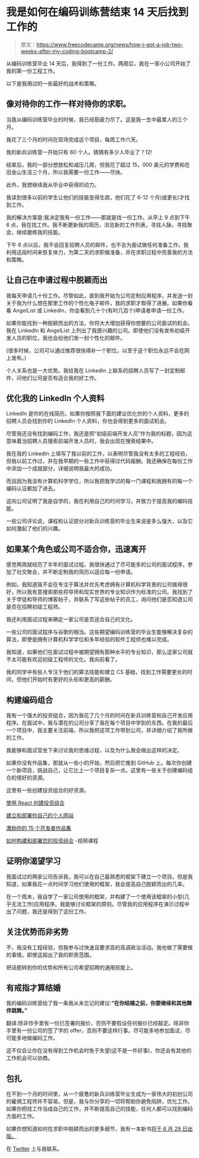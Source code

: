 # 我是如何在编码训练营结束 14 天后找到工作的

> 原文：<https://www.freecodecamp.org/news/how-i-got-a-job-two-weeks-after-my-coding-bootcamp-2/>

从编码训练营毕业 14 天后，我得到了一份工作。两周后，我在一家小公司开始了我的第一份工程工作。

以下是我用过的一些最好的战术和策略。

## 像对待你的工作一样对待你的求职。

当我从编码训练营毕业的时候，我已经筋疲力尽了。这是我一生中最累人的三个月。

我花了三个月的时间在现场完成这个项目，每周工作六天。

我的新兵训练营一开始只有 60 个人。猜猜有多少人毕业了？12!

结束后，我的一部分想放松和减压几周，但我花了超过 15，000 美元的学费和在旧金山生活三个月，所以我需要一份工作——尽快。

此外，我想继续我从毕业中获得的动力。

我读到很多以前的学生让他们的技能变得生疏，他们花了 6-12 个月(或更长)才找到工作。

我的解决方案是:我决定我有一份工作——那就是找一份工作。从早上 9 点到下午 6 点，我在找工作。我不断更新我的简历，浏览新的工作列表，寻找人脉，寻找聚会，继续磨练我的技能。

下午 6 点以后，我不会回复招聘人员的邮件，也不会为面试做任何准备工作。我利用这段时间来恢复体力，为第二天的求职做准备，并在求职过程中完善我的方法和策略。

## **让自己在申请过程中脱颖而出**

我每天申请几十份工作。尽管如此，直到我开始为公司定制应用程序，并发送一封关于我为什么想在那里工作的个性化电子邮件，我的求职才取得了进展。如果你看看 AngelList 或 LinkedIn，你会看到几十个(有时几百个)申请者申请一份工作。

如果你能找到一种脱颖而出的方法，你将大大增加获得你想要的公司面试的机会。我在 LinkedIn 和 AngelList 上列出了我感兴趣的公司。即使他们没有发布初级开发人员的职位，我也会给他们发一封个性化的邮件。

(很多时候，公司可以通过推荐很快填补一个职位，以至于这个职位永远不会在网上发布。)

个人关系也是一大优势。我给我在 LinkedIn 上联系的招聘人员写了一封定制邮件，问他们公司是否有适合我的好工作。

## 优化我的 LinkedIn 个人资料

LinkedIn 是你的在线简历。如果你按照我下面的建议优化你的个人资料，更多的招聘人员会找到你的 LinkedIn 个人资料，你也会得到更多的面试机会。

尽管我还没有找到编码工作，我还是把“初级前端开发人员”作为我的标题，因为这意味着当招聘人员搜索前端开发人员时，我会出现在搜索结果中。

我在我的 LinkedIn 上填写了我以前的工作，以表明尽管我没有太多的工程经验，但我以前工作过，并在我早期的一些工作中获得过代码报酬。我还确保在每份工作中添加一个成就部分，详细说明我最大的成功。

而且因为我没有计算机科学学位，所以我把我学过的每一门课程和我拥有的每一个编码认证都加了进去。

这向公司证明了我是自学的，我在利用自己的时间学习，并致力于提高我的编码技能。

一些公司评论说，课程和认证部分对新兵训练营的毕业生来说是多么强大，以及它如何激起了他们的兴趣。

## 如果某个角色或公司不适合你，迅速离开

感觉两周就经历了半年的面试过程。我很快通过了尽可能多的公司的面试程序，参加了社交聚会，并不断定制我的简历以适应每一份申请。

例如，我知道我不会在专注于算法并优先考虑拥有计算机科学背景的公司做得很好，所以我有意搜索那些将导师和现实世界的专业知识作为标准的公司。我找到了关于学徒和导师的博客帖子，并联系了写这些帖子的员工，询问他们是否知道公司是否在招聘初级工程师。

我还利用面试过程来确定一家公司是否适合自己的文化。

一些公司的面试程序与谷歌的相当。这些期望编码训练营的毕业生能够解决复杂的算法，即使是拥有计算机科学学位和多年经验的软件工程师也难以完成。

我知道，如果他们在面试过程中被期望拥有那种水平的专业知识，那么这家公司就不太可能有欢迎初级工程师的文化。我向前看了。

我的同学中有些人专注于他们的算法技能和建立 CS 基础，找到工作需要更长的时间，但他们开始时有更好的头衔和更高的薪酬。

## 构建编码组合

我有一个强大的投资组合，因为我花了几个月的时间在新兵训练营和自己开发应用程序。在面试中，我与潜在的公司分享了我在每个项目中学到的东西。在我的最后一个项目中，我主要关注前端，所以我把这项工作带到公司，并详细介绍了我所做的工作。

我能够和面试官坐下来讨论我的思维过程，以及为什么我会做出这样的决定。

如果你没有作品集，那就从一些小的开始，然后把它推到 GitHub 上。每次你创建一个新项目，挑战自己，让它比上一个项目复杂一点。这里有一些关于创建编码组合的很好的资源。

这里有一些创建投资组合的好资源。

[使用 React 创建投资组合](https://www.freecodecamp.org/news/portfolio-app-using-react-618814e35843/)

[建立和部署你自己的个人网站](https://www.freecodecamp.org/news/build-and-deploy-your-own-personal-portfolio-site/)

[激励你的 15 个开发者作品集](https://www.freecodecamp.org/news/15-web-developer-portfolios-to-inspire-you-137fb1743cae/)

[如何构建和部署您的投资组合](https://www.freecodecamp.org/news/how-to-build-a-portfolio-website-and-deploy-to-digital-ocean/) -视频课程

## 证明你渴望学习

我面试过的两家公司告诉我，我可以在自己最熟悉的框架下建立一个项目。但是我知道，如果我花一点时间学习他们使用的框架，我会提高自己脱颖而出的几率。

在一个周末，我自学了一家公司使用的框架，并构建了一个使用该框架的小型(几乎无法工作)应用程序。我能够讨论框架的原则。尽管我的应用程序在演示过程中出了问题，我还是得到了这份工作。

## 关注优势而非劣势

不，我没有工程经验，但我参与过快速且要求高的高调政治活动。我也做了需要做的事情，即使这超出了我的职责范围。

把话题转到你的优势和所有公司希望招聘的通用技能上。

## 有戒指才算结婚

我的编码训练营给了我一条我从未忘记的建议:**“在你结婚之前，你要继续和其他舞伴跳舞。”**

翻译:除非你手里有一份已签署的报价，否则不要假设任何报价已经敲定。除非你手里有一份公司的签了字的 offer，否则不要这样行事。尽可能多地参加面试，尽可能多地做编码工作。

这不仅会让你在没有得到工作机会时免于失望(这不是一件好事)，你还会有其他的工作机会可以协商。

## 包扎

在不到一个月的时间里，从一个疲惫的新兵训练营毕业生成为一家伟大的初创公司的雇佣工程师并不容易。但是，我与你分享的一切将帮助你避免陷阱，优化工作。如果你把找工作当成自己的工作，并不断提高自己的技能，任何人都可以找到编码方面的工作。

如果你想知道如何在求职中脱颖而出的更多细节，我有一本新书[将于 6 月 29 日出版。](https://randallkanna.com/the-standout-developer/)

在 [Twitter](https://twitter.com/RandallKanna) 上与我联系。